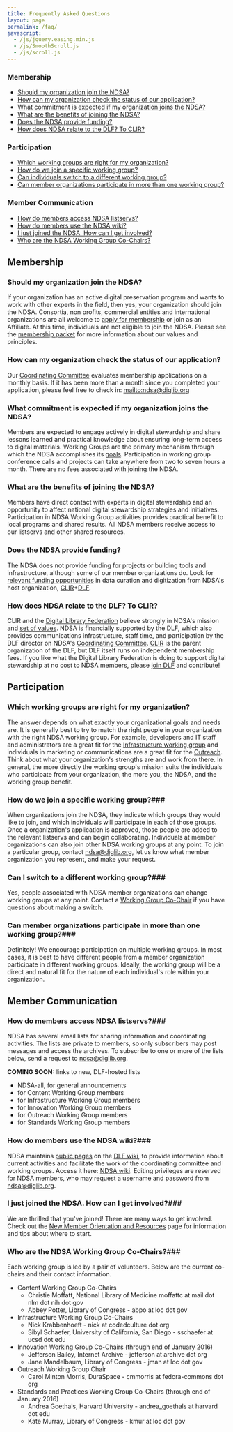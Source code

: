 ```yaml
---
title: Frequently Asked Questions
layout: page
permalink: /faq/
javascript:
  - /js/jquery.easing.min.js
  - /js/SmoothScroll.js
  - /js/scroll.js
---
```


### Membership

- [Should my organization join the NDSA?](#should-my-organization-join-the-ndsa)
- [How can my organization check the status of our application?](#how-can-my-organization-check-the-status-of-our-application)
- [What commitment is expected if my organization joins the NDSA?](#what-commitment-is-expected-if-my-organization-joins-the-ndsa)
- [What are the benefits of joining the NDSA?](#what-are-the-benefits-of-joining-the-ndsa)
- [Does the NDSA provide funding?](#does-the-ndsa-provide-funding)
- [How does NDSA relate to the DLF? To CLIR?](#how-does-ndsa-relate-to-the-dlf-to-clir)

### Participation

- [Which working groups are right for my organization?](#which-working-groups-are-right-for-my-organization)
- [How do we join a specific working group?](#how-do-we-join-a-specific-working-group)
- [Can individuals switch to a different working group?](#can-individuals-switch-to-a-different-working-group)
- [Can member organizations participate in more than one working group?](#can-member-organizations-participate-in-more-than-one-working-group)

### Member Communication

- [How do members access NDSA listservs?](#how-do-members-access-ndsa-listservs)
- [How do members use the NDSA wiki?](#how-do-members-use-the-ndsa-wiki)
- [I just joined the NDSA. How can I get involved?](#i-just-joined-the-ndsa-how-can-i-get-involved)
- [Who are the NDSA Working Group Co-Chairs?](#who-are-the-ndsa-working-group-co-chairs)



## Membership

### Should my organization join the NDSA?

If your organization has an active digital preservation program and wants to work with other experts in the field, then yes, your organization should join the NDSA. Consortia, non profits, commercial entities and international organizations are all welcome to [apply for membership](/get-involved/) or join as an Affiliate. At this time, individuals are not eligible to join the NDSA. Please see the [membership packet](/documents/MembershipPacket201103.pdf) for more information about our values and principles.

### How can my organization check the status of our application?

Our [Coordinating Committee](/leadership/) evaluates membership applications on a monthly basis. If it has been more than a month since you completed your application, please feel free to check in: <mailto:ndsa@diglib.org>

### What commitment is expected if my organization joins the NDSA?

Members are expected to engage actively in digital stewardship and share lessons learned and practical knowledge about ensuring long-term access to digital materials. Working Groups are the primary mechanism through which the NDSA accomplishes its [goals](/). Participation in working group conference calls and projects can take anywhere from two to seven hours a month. There are no fees associated with joining the NDSA.

### What are the benefits of joining the NDSA?

Members have direct contact with experts in digital stewardship and an opportunity to affect national digital stewardship strategies and initiatives. Participation in NDSA Working Group activities provides practical benefit to local programs and shared results. All NDSA members receive access to our listservs and other shared resources.

### Does the NDSA provide funding?

The NDSA does not provide funding for projects or building tools and infrastructure, although some of our member organizations do. Look for [relevant funding opportunities](https://www.diglib.org/opportunities/) in data curation and digitization from NDSA's host organization, [CLIR](http://clir.org/)+[DLF](https://diglib.org/).

### How does NDSA relate to the DLF? To CLIR?

CLIR and the [Digital Library Federation](https://diglib.org/) believe strongly in NDSA's mission and [set of values](/values/). NDSA is financially supported by the DLF, which also provides communications infrastructure, staff time, and participation by the DLF director on NDSA's [Coordinating Committee](/leadership/). [CLIR](http://clir.org/) is the parent organization of the DLF, but DLF itself runs on independent membership fees. If you like what the Digital Library Federation is doing to support digital stewardship at no cost to NDSA members, please [join DLF](https://www.diglib.org/members/join/) and contribute!

## Participation

### Which working groups are right for my organization?

The answer depends on what exactly your organizational goals and needs are. It is generally best to try to match the right people in your organization with the right NDSA working group. For example, developers and IT staff and administrators are a great fit for the [Infrastructure working group](/working-groups/infrastructure/) and individuals in marketing or communications are a great fit for the [Outreach](/working-groups/outreach/). Think about what your organization's strengths are and work from there. In general, the more directly the working group's mission suits the individuals who participate from your organization, the more you, the NDSA, and the working group benefit.

### How do we join a specific working group?###

When organizations join the NDSA, they indicate which groups they would like to join, and which individuals will participate in each of those groups. Once a organization's application is approved, those people are added to the relevant listservs and can begin collaborating. Individuals at member organizations can also join other NDSA working groups at any point. To join a particular group, contact <ndsa@diglib.org>, let us know what member organization you represent, and make your request.

### Can I switch to a different working group?###

Yes, people associated with NDSA member organizations can change working groups at any point. Contact a [Working Group Co-Chair](/working-groups/) if you have questions about making a switch.

### Can member organizations participate in more than one working group?###

Definitely! We encourage participation on multiple working groups. In most cases, it is best to have different people from a member organization participate in different working groups. Ideally, the working group will be a direct and natural fit for the nature of each individual's role within your organization.

## Member Communication

### How do members access NDSA listservs?###

NDSA has several email lists for sharing information and coordinating activities. The lists are private to members, so only subscribers may post messages and access the archives. To subscribe to one or more of the lists below, send a request to <ndsa@diglib.org>.

**COMING SOON:** links to new, DLF-hosted lists

- NDSA-all, for general announcements
- for Content Working Group members
- for Infrastructure Working Group members
- for Innovation Working Group members
- for Outreach Working Group members
- for Standards Working Group members

### How do members use the NDSA wiki?###

NDSA maintains [public pages](https://wiki.diglib.org/NDSA:Main_Page) on the [DLF wiki](https://wiki.diglib.org/), to provide information about current activities and facilitate the work of the coordinating committee and working groups. Access it here: [NDSA wiki](https://wiki.diglib.org/NDSA:Main_Page). Editing privileges are reserved for NDSA members, who may request a username and password from <ndsa@diglib.org>.

### I just joined the NDSA. How can I get involved?###

We are thrilled that you've joined! There are many ways to get involved. Check out the [New Member Orientation and Resources](/new-members/) page for information and tips about where to start.

### Who are the NDSA Working Group Co-Chairs?###

Each working group is led by a pair of volunteers. Below are the current co-chairs and their contact information.

- Content Working Group Co-Chairs
  - Christie Moffatt, National Library of Medicine  moffattc at mail dot nlm dot nih dot gov
  - Abbey Potter, Library of Congress - abpo at loc dot gov
- Infrastructure Working Group Co-Chairs
  - Nick Krabbenhoeft - nick at codedculture dot org
  - Sibyl Schaefer, University of California, San Diego - sschaefer at ucsd dot edu
- Innovation Working Group Co-Chairs (through end of January 2016)
  - Jefferson Bailey, Internet Archive - jefferson at archive dot org
  - Jane Mandelbaum, Library of Congress - jman at loc dot gov
- Outreach Working Group Chair
  - Carol Minton Morris, DuraSpace - cmmorris at fedora-commons dot org
- Standards and Practices Working Group Co-Chairs (through end of January 2016)
  - Andrea Goethals, Harvard University - andrea_goethals at harvard dot edu
  - Kate Murray, Library of Congress - kmur at loc dot gov

<div class="scroll-to-top">&nbsp;</div>
